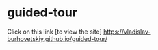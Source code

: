 # guided-tour
Click on this link [to view the site] https://vladislav-burhovetskiy.github.io/guided-tour/
